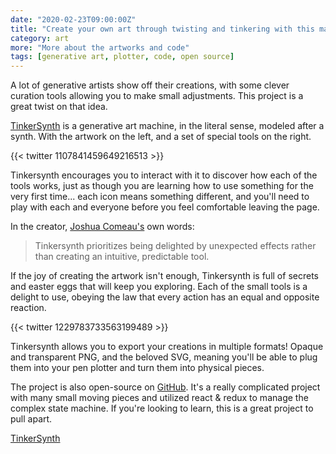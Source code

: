```yaml
---
date: "2020-02-23T09:00:00Z"
title: "Create your own art through twisting and tinkering with this machine's wacky controls."
category: art
more: "More about the artworks and code"
tags: [generative art, plotter, code, open source]
---
```


A lot of generative artists show off their creations, with some clever curation tools allowing you to make small adjustments. This project is a great twist on that idea.

[TinkerSynth](https://tinkersynth.com/) is a generative art machine, in the literal sense, modeled after a synth. With the artwork on the left, and a set of special tools on the right.

{{< twitter 1107841459649216513 >}}

Tinkersynth encourages you to interact with it to discover how each of the tools works, just as though you are learning how to use something for the very first time... each icon means something different, and you'll need to play with each and everyone before you feel comfortable leaving the page.

In the creator, [Joshua Comeau's](https://github.com/joshwcomeau) own words:

> Tinkersynth prioritizes being delighted by unexpected effects rather than creating an intuitive, predictable tool.

If the joy of creating the artwork isn't enough, Tinkersynth is full of secrets and easter eggs that will keep you exploring. Each of the small tools is a delight to use, obeying the law that every action has an equal and opposite reaction.

<!--more-->

{{< twitter 1229783733563199489 >}}

Tinkersynth allows you to export your creations in multiple formats! Opaque and transparent PNG, and the beloved SVG, meaning you'll be able to plug them into your pen plotter and turn them into physical pieces.

The project is also open-source on [GitHub](https://github.com/joshwcomeau/tinkersynth). It's a really complicated project with many small moving pieces and utilized react & redux to manage the complex state machine. If you're looking to learn, this is a great project to pull apart.

[TinkerSynth](https://tinkersynth.com/)
